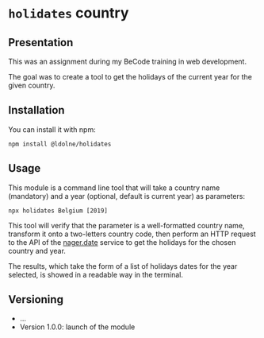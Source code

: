 # `holidates` country
## Presentation
This was an assignment during my BeCode training in web development.

The goal was to create a tool to get the holidays of the current year for the given country. 

## Installation
You can install it with npm:

```
npm install @ldolne/holidates
```

## Usage
This module is a command line tool that will take a country name (mandatory) 
and a year (optional, default is current year) as parameters:
```
npx holidates Belgium [2019]
```

This tool will verify that the parameter is a well-formatted country name, transform it onto a two-letters country code,
then perform an HTTP request to the API of the [nager.date]("https://date.nager.at/") service to get the holidays for the chosen country and year.

The results, which take the form of a list of holidays dates for the year selected, is showed in a readable way in the terminal.

## Versioning
* ...
* Version 1.0.0: launch of the module
